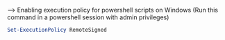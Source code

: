 --> Enabling execution policy for powershell scripts on Windows  (Run this command in a powershell session with admin privileges)
```powershell
Set-ExecutionPolicy RemoteSigned
